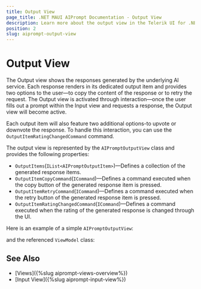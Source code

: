 ```yaml
---
title: Output View
page_title: .NET MAUI AIPrompt Documentation - Output View
description: Learn more about the output view in the Telerik UI for .NET MAUI AIPrompt control.
position: 2
slug: aiprompt-output-view
---
```


# Output View

The Output view shows the responses generated by the underlying AI service. Each response renders in its dedicated output item and provides two options to the user—to copy the content of the response or to retry the request. The Output view is activated through interaction—once the user fills out a prompt within the Input view and requests a response, the Output view will become active.

Each output item will also feature two additional options-to upvote or downvote the response. To handle this interaction, you can use the `OutputItemRatingChangedCommand` command.

The output view is represented by the `AIPromptOutputView` class and provides the following properties:

* `OutputItems`(`IList<AIPromptOutputItem>`)&mdash;Defines a collection of the generated response items.
* `OutputItemCopyCommand`(`ICommand`)&mdash;Defines a command executed when the copy button of the generated response item is pressed.
* `OutputItemRetryCommand`(`ICommand`)&mdash;Defines a command executed when the retry button of the generated response item is pressed.
* `OutputItemRatingChangedCommand`(`ICommand`)&mdash;Defines a command executed when the rating of the generated response is changed through the UI.

Here is an example of a simple `AIPromptOutputView`:

<snippet id='aiprompt-inputoutputview-xaml' />

and the referenced `ViewModel` class:

<snippet id='aiprompt-views-viewmodel' />

## See Also

- [Views]({%slug aiprompt-views-overview%})
- [Input View]({%slug aiprompt-input-view%})

